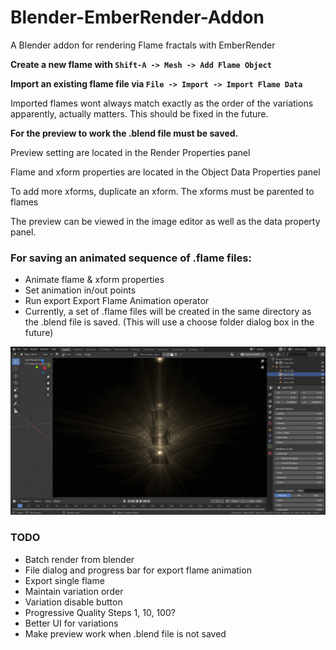 # Blender-EmberRender-Addon
A Blender addon for rendering Flame fractals with EmberRender


**Create a new flame with `Shift-A -> Mesh -> Add Flame Object`**

**Import an existing flame file via `File -> Import -> Import Flame Data`**

Imported flames wont always match exactly as the order of the variations apparently, actually matters. This should be fixed in the future.

**For the preview to work the .blend file must be saved.**

Preview setting are located in the Render Properties panel

Flame and xform properties are located in the Object Data Properties panel

To add more xforms, duplicate an xform. The xforms must be parented to flames

The preview can be viewed in the image editor as well as the data property panel.

### For saving an animated sequence of .flame files:
 - Animate flame & xform properties
 - Set animation in/out points
 - Run export Export Flame Animation operator
 - Currently, a set of .flame files will be created in the same directory as the .blend file is saved. (This will use a choose folder dialog box in the future)
 

![UI_Example](demo/UI_Example.png)

### TODO
- Batch render from blender
- File dialog and progress bar for export flame animation
- Export single flame
- Maintain variation order
- Variation disable button
- Progressive Quality Steps 1, 10, 100?
- Better UI for variations
- Make preview work when .blend file is not saved
